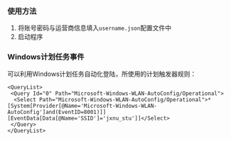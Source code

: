 ### 使用方法

1. 将账号密码与运营商信息填入`username.json`配置文件中
2. 启动程序

### Windows计划任务事件

可以利用Windows计划任务自动化登陆，所使用的计划触发器规则：

```
<QueryList>
 <Query Id="0" Path="Microsoft-Windows-WLAN-AutoConfig/Operational">
  <Select Path="Microsoft-Windows-WLAN-AutoConfig/Operational">*[System[Provider[@Name='Microsoft-Windows-WLAN-AutoConfig']and(EventID=8001)]][EventData[Data[@Name='SSID']='jxnu_stu']]</Select>
 </Query>
</QueryList>
```

